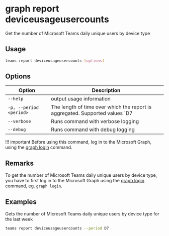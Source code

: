 # graph report deviceusageusercounts

Get the number of Microsoft Teams daily unique users by device type

## Usage

```sh
teams report deviceusageusercounts [options]
```

## Options

Option|Description
------|-----------
`--help`|output usage information
`-p, --period <period>`|The length of time over which the report is aggregated. Supported values `D7|D30|D90|D180`
`--verbose`|Runs command with verbose logging
`--debug`|Runs command with debug logging

!!! important
    Before using this command, log in to the Microsoft Graph, using the [graph login](../login.md) command.

## Remarks

To get the number of Microsoft Teams daily unique users by device type, you have to first log in to the Microsoft Graph using the [graph login](../login.md) command, eg. `graph login`.

## Examples

Gets the number of Microsoft Teams daily unique users by device type for the last week

```sh
teams report deviceusageusercounts --period D7
```